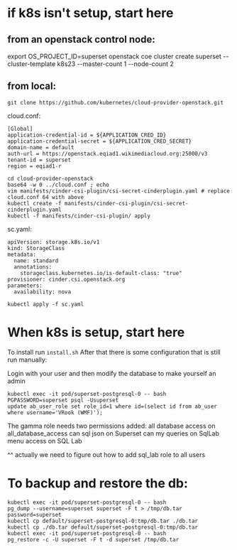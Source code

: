 # if k8s isn't setup, start here
## from an openstack control node:
export OS_PROJECT_ID=superset
openstack coe cluster create superset --cluster-template k8s23 --master-count 1 --node-count 2


## from local:
`git clone https://github.com/kubernetes/cloud-provider-openstack.git`

cloud.conf:
```
[Global]
application-credential-id = ${APPLICATION_CRED_ID}
application-credential-secret = ${APPLICATION_CRED_SECRET}
domain-name = default
auth-url = https://openstack.eqiad1.wikimediacloud.org:25000/v3
tenant-id = superset
region = eqiad1-r
```

```
cd cloud-provider-openstack
base64 -w 0 ../cloud.conf ; echo
vim manifests/cinder-csi-plugin/csi-secret-cinderplugin.yaml # replace cloud.conf 64 with above
kubectl create -f manifests/cinder-csi-plugin/csi-secret-cinderplugin.yaml
kubectl -f manifests/cinder-csi-plugin/ apply
```

sc.yaml:
```
apiVersion: storage.k8s.io/v1
kind: StorageClass
metadata:
  name: standard
  annotations:
    storageclass.kubernetes.io/is-default-class: "true"
provisioner: cinder.csi.openstack.org
parameters:
  availability: nova
```

`kubectl apply -f sc.yaml`



# When k8s is setup, start here
To install run `install.sh`
After that there is some configuration that is still run manually:

Login with your user and then modify the database to make yourself an admin
```
kubectl exec -it pod/superset-postgresql-0 -- bash
PGPASSWORD=superset psql -Usuperset
update ab_user_role set role_id=1 where id=(select id from ab_user where username='VRook (WMF)');
```

The gamma role needs two permissions added:
all database access on all_database_access
can sql json on Superset
can my queries on SqlLab
menu access on SQL Lab

^^ actually we need to figure out how to add sql_lab role to all users


# To backup and restore the db:
```
kubectl exec -it pod/superset-postgresql-0 -- bash
pg_dump --username=superset superset -F t > /tmp/db.tar
password=superset
kubectl cp default/superset-postgresql-0:tmp/db.tar ./db.tar
kubectl cp ./db.tar default/superset-postgresql-0:tmp/db.tar
kubectl exec -it pod/superset-postgresql-0 -- bash
pg_restore -c -U superset -F t -d superset /tmp/db.tar
```
